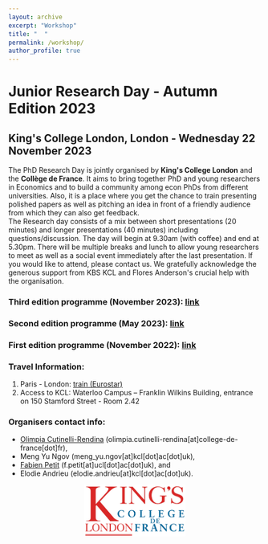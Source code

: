 ```yaml
---
layout: archive
excerpt: "Workshop"
title: "  "
permalink: /workshop/
author_profile: true
---
```


# Junior Research Day - Autumn Edition 2023

## King's College London, London - Wednesday 22 November 2023

The PhD Research Day is jointly organised by **King's College London** and the **Collège de France**. It aims to bring together PhD and young researchers in Economics and to build a community among econ PhDs from different universities. Also, it is a place where you get the chance to train presenting polished papers as well as pitching an idea in front of a friendly audience from which they can also get feedback.  
The Research day consists of a mix between short presentations (20 minutes) and longer presentations (40 minutes) including questions/discussion. The day will begin at 9.30am (with coffee) and end at 5.30pm. There will be multiple breaks and lunch to allow young researchers to meet as well as a social event immediately after the last presentation. If you would like to attend, please contact us. We gratefully acknowledge the generous support from KBS KCL and Flores Anderson's crucial help with the organisation.

### Third edition programme (November 2023): [link](http://elodieandrieu.github.io/files/JRD_PROGRAM_nov2023.pdf)
### Second edition programme (May 2023): [link](http://elodieandrieu.github.io/files/Schedule_May23.pdf)
### First edition programme (November 2022): [link](http://elodieandrieu.github.io/files/Schedule_for_Economics_PhD_Research_Day.pdf)

### Travel Information:
1. Paris - London: [train (Eurostar)](https://www.eurostar.com/fr-fr) 
2. Access to KCL: Waterloo Campus – Franklin Wilkins Building, entrance on 150 Stamford Street - Room 2.42

### Organisers contact info:
* [Olimpia Cutinelli-Rendina](https://sites.google.com/view/ocutinelli-rendina/accueil) (olimpia.cutinelli-rendina[at]college-de-france[dot]fr),
* Meng Yu Ngov (meng_yu.ngov[at]kcl[dot]ac[dot]uk),
* [Fabien Petit](https://www.fabienpetit.com) (f.petit[at]ucl[dot]ac[dot]uk), and
* Elodie Andrieu (elodie.andrieu[at]kcl[dot]ac[dot]uk).


<p align="center" width="80%">
    <img width="40%" src="/images/kings-college-london2.png">
</p>
